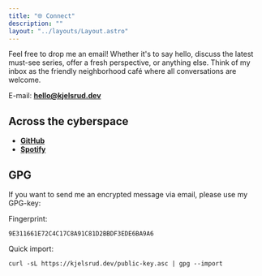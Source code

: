 ```yaml
---
title: "🌐 Connect"
description: ""
layout: "../layouts/Layout.astro"
---
```


Feel free to drop me an email! Whether it's to say hello, discuss the latest must-see series, offer a fresh perspective, or anything else. Think of my inbox as the friendly neighborhood café where all conversations are welcome.

E-mail: **hello@kjelsrud.dev**

## Across the cyberspace 

- [**GitHub**](https://github.com/SindreKjelsrud)
- [**Spotify**](https://open.spotify.com/user/kjelsrud!)


## GPG

If you want to send me an encrypted message via email, please use my GPG-key:

Fingerprint: 

`9E311661E72C4C17C8A91C81D2BBDF3EDE6BA9A6`

Quick import: 

`curl -sL https://kjelsrud.dev/public-key.asc | gpg --import`
